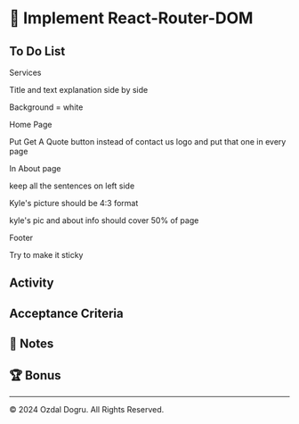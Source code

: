 # 📖 Implement React-Router-DOM

## To Do List

Services

Title and text explanation side by side

Background = white

Home Page

Put Get A Quote button instead of contact us logo and put that one in every page

In About page

keep all the sentences on left side

Kyle's picture should be 4:3 format

kyle's pic and about info should cover 50% of page

Footer

Try to make it sticky

## Activity

## Acceptance Criteria

## 📝 Notes

## 🏆 Bonus

---

© 2024 Ozdal Dogru. All Rights Reserved.
